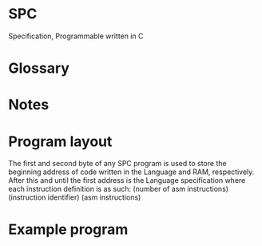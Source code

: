 # SPC
Specification, Programmable written in C

# Glossary

# Notes

# Program layout
The first and second byte of any SPC program is used to store the beginning address of code written in the Language and RAM, respectively.
After this and until the first address is the Language specification where each instruction definition is as such:
(number of asm instructions) (instruction identifier) (asm instructions)


# Example program